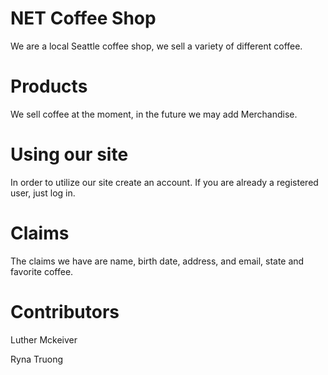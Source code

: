 # NET Coffee Shop

We are a local Seattle coffee shop, we sell a variety of different coffee. 

# Products

We sell coffee at the moment, in the future we may add Merchandise.

# Using our site

In order to utilize our site create an account. If you are already a registered user, just log in.



# Claims

The claims we have are name, birth date, address, and email, state and favorite coffee. 

# Contributors

Luther Mckeiver

Ryna Truong
